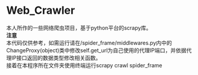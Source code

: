 # Web_Crawler
本人所作的一些网络爬虫项目，基于python平台的scrapy库。  
**注意**  
本代码仅供参考，如需运行请在/spider_frame/middlewares.py内中的ChangeProxy(object)类中修改self.get_url为自己使用的代理IP端口，并依据代理IP接口返回的数据类型修改相关函数。  
接着在本程序所在文件夹使用终端运行scrapy crawl spider_frame

